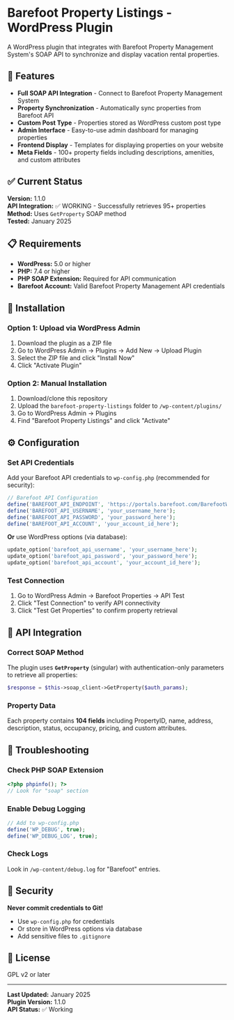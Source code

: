 # Barefoot Property Listings - WordPress Plugin

A WordPress plugin that integrates with Barefoot Property Management System's SOAP API to synchronize and display vacation rental properties.

## 🎯 Features

- **Full SOAP API Integration** - Connect to Barefoot Property Management System
- **Property Synchronization** - Automatically sync properties from Barefoot API
- **Custom Post Type** - Properties stored as WordPress custom post type
- **Admin Interface** - Easy-to-use admin dashboard for managing properties
- **Frontend Display** - Templates for displaying properties on your website
- **Meta Fields** - 100+ property fields including descriptions, amenities, and custom attributes

## ✅ Current Status

**Version:** 1.1.0  
**API Integration:** ✅ WORKING - Successfully retrieves 95+ properties  
**Method:** Uses `GetProperty` SOAP method  
**Tested:** January 2025

## 📋 Requirements

- **WordPress:** 5.0 or higher
- **PHP:** 7.4 or higher
- **PHP SOAP Extension:** Required for API communication
- **Barefoot Account:** Valid Barefoot Property Management API credentials

## 🚀 Installation

### Option 1: Upload via WordPress Admin

1. Download the plugin as a ZIP file
2. Go to WordPress Admin → Plugins → Add New → Upload Plugin
3. Select the ZIP file and click "Install Now"
4. Click "Activate Plugin"

### Option 2: Manual Installation

1. Download/clone this repository
2. Upload the `barefoot-property-listings` folder to `/wp-content/plugins/`
3. Go to WordPress Admin → Plugins
4. Find "Barefoot Property Listings" and click "Activate"

## ⚙️ Configuration

### Set API Credentials

Add your Barefoot API credentials to `wp-config.php` (recommended for security):

```php
// Barefoot API Configuration
define('BAREFOOT_API_ENDPOINT', 'https://portals.barefoot.com/BarefootWebService/BarefootService.asmx');
define('BAREFOOT_API_USERNAME', 'your_username_here');
define('BAREFOOT_API_PASSWORD', 'your_password_here');
define('BAREFOOT_API_ACCOUNT', 'your_account_id_here');
```

**Or** use WordPress options (via database):

```php
update_option('barefoot_api_username', 'your_username_here');
update_option('barefoot_api_password', 'your_password_here');
update_option('barefoot_api_account', 'your_account_id_here');
```

### Test Connection

1. Go to WordPress Admin → Barefoot Properties → API Test
2. Click "Test Connection" to verify API connectivity
3. Click "Test Get Properties" to confirm property retrieval

## 🔧 API Integration

### Correct SOAP Method

The plugin uses **`GetProperty`** (singular) with authentication-only parameters to retrieve all properties:

```php
$response = $this->soap_client->GetProperty($auth_params);
```

### Property Data

Each property contains **104 fields** including PropertyID, name, address, description, status, occupancy, pricing, and custom attributes.

## 🐛 Troubleshooting

### Check PHP SOAP Extension

```php
<?php phpinfo(); ?>
// Look for "soap" section
```

### Enable Debug Logging

```php
// Add to wp-config.php
define('WP_DEBUG', true);
define('WP_DEBUG_LOG', true);
```

### Check Logs

Look in `/wp-content/debug.log` for "Barefoot" entries.

## 🔐 Security

**Never commit credentials to Git!**

- Use `wp-config.php` for credentials
- Or store in WordPress options via database
- Add sensitive files to `.gitignore`

## 📜 License

GPL v2 or later

---

**Last Updated:** January 2025  
**Plugin Version:** 1.1.0  
**API Status:** ✅ Working
